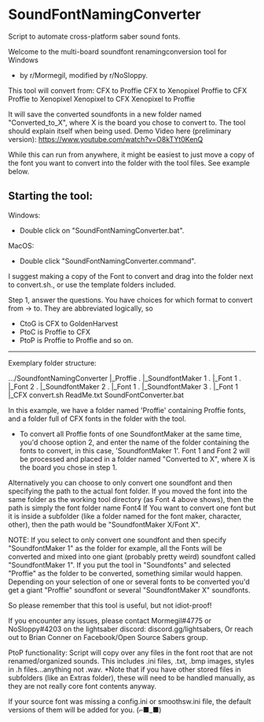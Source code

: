 # SoundFontNamingConverter
Script to automate cross-platform saber sound fonts.

Welcome to the multi-board soundfont renamingconversion tool for Windows
- by r/Mormegil, modified by r/NoSloppy.

This tool will convert from:
CFX to Proffie
CFX to Xenopixel
Proffie to CFX
Proffie to Xenopixel
Xenopixel to CFX
Xenopixel to Proffie

It will save the converted soundfonts in a new folder named "Converted_to_X", where X is the board you chose to convert to.
The tool should explain itself when being used.
Demo Video here (preliminary version):
https://www.youtube.com/watch?v=O8kTYt0KenQ

While this can run from anywhere, it might be easiest to just move a copy of the font you want to convert into the folder with the tool files.
See example below.

Starting the tool:
-----------------
Windows:
- Double click on "SoundFontNamingConverter.bat".

MacOS:
- Double click "SoundFontNamingConverter.command".


I suggest making a copy of the Font to convert and drag into the folder next to convert.sh., or use the template folders included.

Step 1, answer the questions.
You have choices for which format to convert from -> to.
They are abbreviated logically, so
- CtoG is CFX to GoldenHarvest
- PtoC is Proffie to CFX
- PtoP is Proffie to Proffie 
and so on.

-----------------------------
Exemplary folder structure:

.../SoundfontNamingConverter
	|_Proffie
	.	|_SoundfontMaker 1
	.		|_Font 1
	.		|_Font 2
	.	|_SoundfontMaker 2
	.		|_Font 1
	.	|_SoundfontMaker 3
	.		|_Font 1
	|_CFX
	convert.sh
	ReadMe.txt
	SoundFontConverter.bat
	
In this example, we have a folder named 'Proffie' containing Proffie fonts,
and a folder full of CFX fonts in the folder with the tool.
- To convert all Proffie fonts of one SoundfontMaker at the same time,
  you'd choose option 2, and enter the name of the folder containing the fonts to convert, in this case, 'SoundfontMaker 1'.
Font 1 and Font 2 will be processed and placed in a folder named "Converted to X", where X is the board you chose in step 1.

Alternatively you can choose to only convert one soundfont and then specifying the path to the actual font folder. If you moved the font into the same folder as the working tool directory (as Font 4 above shows), then the path is simply the font folder name
Font4
If You want to convert one font but it is inside a subfolder (like a folder named for the font maker, character, other), then the path would be "SoundfontMaker X/Font X". 

NOTE: If you select to only convert one soundfont and then specify "SoundfontMaker 1" as the folder for example, 
all the Fonts will be converted and mixed into one giant (probably pretty weird) soundfont called "SoundfontMaker 1".
If you put the tool in "Soundfonts" and selected "Proffie" as the folder to be converted, something similar would happen. 
Depending on your selection of one or several fonts to be converted you'd get a giant "Proffie" soundfont or several 
"SoundfontMaker X" soundfonts. 

So please remember that this tool is useful, but not idiot-proof!

If you encounter any issues, please contact Mormegil#4775 or NoSloppy#4203 on the lightsaber discord:
discord.gg/lightsabers,
Or reach out to Brian Conner on Facebook/Open Source Sabers group.


PtoP functionality:
Script will copy over any files in the font root that are not renamed/organized sounds. This includes .ini files, .txt, .bmp images, styles in .h files...anything not .wav.
*Note that if you have other stored files in subfolders (like an Extras folder), these will need to be handled manually, as they are not really core font contents anyway.
 
If your source font was missing a config.ini or smoothsw.ini file, the default versions of them will be added for you. (⌐■_■)


